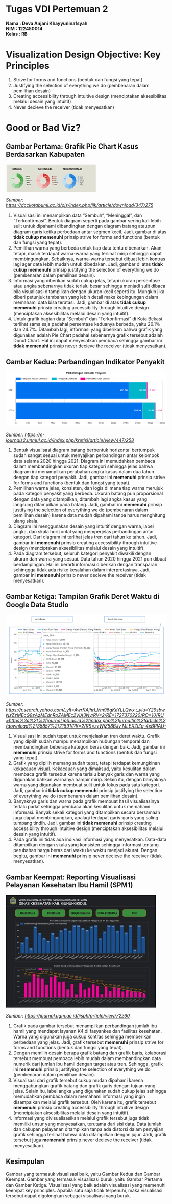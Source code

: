 # Tugas VDI Pertemuan 2
**Nama     : Deva Anjani Khayyuninafsyah**\
**NIM      : 122450014**\
**Kelas    : RB**

# **Visualization Design Objective: Key Principles**
1. Strive for forms and functions (bentuk dan fungsi yang tepat)
2. Justifying the selection of everything we do (pembenaran dalam pemilihan desain)
3. Creating accessibility through intuitive design (menciptakan aksesibilitas melalui desain yang intuitif)
4. Never decieve the receiver (tidak menyesatkan)

# **Good or Bad Viz?**
## **Gambar Pertama: Grafik Pie Chart Kasus Berdasarkan Kabupaten**
![alt text](image.png)

*Sumber: https://dcckotabumi.ac.id/ojs/index.php/jik/article/download/347/275*
1. Visualisasi ini menampilkan data “Sembuh”, “Meninggal”, dan “Terkonfirmasi”. Bentuk diagram seperti pada gambar sering kali lebih sulit untuk dipahami dibandingkan dengan diagram batang ataupun diagram garis ketika perbedaan antar segmen kecil. Jadi, gambar di atas **tidak cukup memenuhi** prinsip strive for forms and functions (bentuk dan fungsi yang tepat).
2. Pemilihan warna yang berbeda untuk tiap data tentu dibenarkan. Akan tetapi, masih terdapat warna-warna yang terlihat mirip sehingga dapat membingungkan. Sebaiknya, warna-warna tersebut dibuat lebih kontras lagi agar data lebih mudah untuk dibedakan. Jadi, gambar di atas **tidak cukup memenuhi** prinsip justifying the selection of everything we do (pembenaran dalam pemilihan desain).
3. Informasi yang diberikan sudah cukup jelas, tetapi ukuran persentase atau angka sebenarnya tidak terlalu besar sehingga menjadi sulit dibaca bila visualisasi ditampilkan dengan ukuran kecil seperti itu. Mungkin jika diberi petunjuk tambahan yang lebih detail maka kebingungan dalam memahami data bisa teratasi. Jadi, gambar di atas **tidak cukup memenuhi** prinsip creating accessibility through intuitive design (menciptakan aksesibilitas melalui desain yang intuitif).
4. Untuk grafik bagian data “Sembuh” dan “Terkonfirmasi” di Kota Bekasi terlihat sama saja padahal persentase keduanya berbeda, yaitu 26.1% dan 24.7%. Ditambah lagi, informasi yang diberikan bahwa grafik yang digunakan adalah Pie Chart padahal sebenarnya grafik tersebut adalah Donut Chart. Hal ini dapat menyesatkan pembaca sehingga gambar ini **tidak memenuhi** prinsip never decieve the receiver (tidak menyesatkan).

## **Gambar Kedua: Perbandingan Indikator Penyakit**
![alt text](image-1.png)

*Sumber: https://e-journals2.unmul.ac.id/index.php/kretisi/article/view/447/258*
1. Bentuk visualisasi diagram batang berbentuk horizontal bertumpuk sudah sangat sesuai untuk menyajikan perbandingan antar kelompok data selama 2020 hingga 2021. Diagram ini memudahkan pembaca dalam membandingkan ukuran tiap kategori sehingga jelas bahwa diagram ini menampilkan perubahan angka kasus dalam dua tahun dengan tiap kategori penyakit. Jadi, gambar ini **memenuhi** prinsip strive for forms and functions (bentuk dan fungsi yang tepat).
2. Pemilihan warna jelas, konsisten, dan logis di mana tiap warna merujuk pada kategori penyakit yang berbeda. Ukuran batang pun proporsional dengan data yang ditampilkan, ditambah lagi angka kasus yang langsung ditampilkan pada batang. Jadi, gambar ini **memenuhi** prinsip justifying the selection of everything we do (pembenaran dalam pemilihan desain) karena data mudah dipahami tanpa harus menghitung ulang skala.
3. Diagram ini menggunakan desain yang intuitif dengan warna, label angka, dan skala horizontal yang memperjelas perbandingan antar kategori. Dari diagram ini terlihat jelas tren dari tahun ke tahun. Jadi, gambar ini **memenuhi** prinsip creating accessibility through intuitive design (menciptakan aksesibilitas melalui desain yang intuitif).
4. Pada diagram tersebut, seluruh kategori penyakit diwakili dengan ukuran dan warna yang sesuai. Data tahun 2020 hingga 2021 pun dibuat berdampingan. Hal ini berarti informasi diberikan dengan transparan sehinggga tidak ada risiko kesalahan dalam interpretasinya. Jadi, gambar ini **memenuhi** prinsip never decieve the receiver (tidak menyesatkan).

## **Gambar Ketiga: Tampilan Grafik Deret Waktu di Google Data Studio**
![alt text]({2DDDD24A-9E57-40CB-B04A-FDC57E4148BE}.png)

*Sumber: https://r.search.yahoo.com/_ylt=AwrKAjhrI_Vm96gKeYLLQwx.;_ylu=Y29sbwNzZzMEcG9zAzMEdnRpZAMEc2VjA3Ny/RV=2/RE=1727370220/RO=10/RU=https%3a%2f%2fjournal.ipb.ac.id%2findex.php%2fjurnaltin%2farticle%2fdownload%2f35857%2f21891/RK=2/RS=zzWjZ58BJv.MLEXZlZg_4xBRIAU-*
1. Visualisasi ini sudah tepat untuk menjelaskan tren deret waktu. Grafik yang dipilih sudah mampu menampilkan hubungan temporal dan membandingkan beberapa kategori beras dengan baik. Jadi, gambar ini **memenuhi** prinsip strive for forms and functions (bentuk dan fungsi yang tepat).
2. Grafik yang dipilih memang sudah tepat, tetapi terdapat kemungkinan kekacauan visual. Kekacauan yang dimaksud, yaitu kesulitan dalam membaca grafik tersebut karena terlalu banyak garis dan warna yang digunakan bahkan warnanya hampir mirip. Selain itu, dengan banyaknya warna yang digunakan membuat sulit untuk fokus pada satu kategori. Jadi, gambar ini **tidak cukup memenuhi** prinsip justifying the selection of everything we do (pembenaran dalam pemilihan desain).
3. Banyaknya garis dan warna pada grafik membuat hasil visualisasinya terlalu padat sehingga pembaca akan kesulitan untuk memahami informasi. Banyak sekali kategori yang ditampilkan secara bersamaan juga dapat membingungkan, apalagi terdapat garis-garis yang saling tumpang tindih. Jadi, gambar ini **tidak memenuhi** prinsip creating accessibility through intuitive design (menciptakan aksesibilitas melalui desain yang intuitif).
4. Pada grafik ini tidak ada indikasi informasi yang menyesatkan. Data-data ditampilkan dengan skala yang konsisten sehingga informasi tentang perubahan harga beras dari waktu ke waktu menjadi akurat. Dengan begitu, gambar ini **memenuhi** prinsip never decieve the receiver (tidak menyesatkan).

## **Gambar Keempat: Reporting Visualisasi Pelayanan Kesehatan Ibu Hamil (SPM1)**
![alt text](image-2.png)

*Sumber: https://journal.ugm.ac.id/jisph/article/view/72260*
1. Grafik pada gambar tersebut menampilkan perbandingan jumlah ibu hamil yang mendapat layanan K4 di fasyankes dan fasilitas kesehatan. Warna yang digunakan juga cukup kontras sehingga memberikan perbedaan yang jelas. Jadi, grafik tersebut **memenuhi** prinsip strive for forms and functions (bentuk dan fungsi yang tepat).
2. Dengan memilih desain berupa grafik batang dan grafik baris, kolaborasi tersebut membuat pembaca lebih mudah dalam membandingkan data numerik dari jumlah ibu hamil dengan target atau tren. Sehingga, grafik ini **memenuhi** prinsip justifying the selection of everything we do (pembenaran dalam pemilihan desain).
3. Visualisasi dari grafik tersebut cukup mudah dipahami karena menggabungkan grafik batang dan grafik garis dengan tujuan yang jelas. Selain itu, label angka yang digunakan sudah cukup jelas sehingga memudahkan pembaca dalam memahami informasi yang ingin disampaikan melalui grafik tersebut. Oleh karena itu, grafik tersebut **memenuhi** prinsip creating accessibility through intuitive design (menciptakan aksesibilitas melalui desain yang intuitif).
4. Informasi yang divisualisasikan melalui grafik tersebut juga tidak memiliki unsur yang menyesatkan, terutama dari sisi data. Data jumlah dan cakupan pelayanan ditampilkan tanpa ada distorsi dalam penyajian grafik sehingga terlihat bahwa data ditampilkan dengan jujur. Jadi, grafik tersebut juga **memenuhi** prinsip never decieve the receiver (tidak menyesatkan).

## **Kesimpulan**
Gambar yang termasuk visualisasi baik, yaitu Gambar Kedua dan Gambar Keempat.
Gambar yang termasuk visualisasi buruk, yaitu Gambar Pertama dan Gambar Ketiga.
Visualisasi yang baik adalah visualisasi yang memenuhi keempat key principles. Apabila satu saja tidak terpenuhi, maka visualisasi tersebut dapat digolongkan sebagai visualisasi yang buruk.